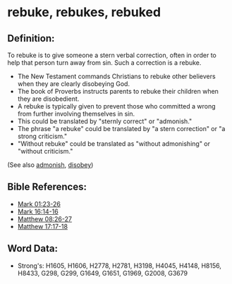 # rebuke, rebukes, rebuked #

## Definition: ##

To rebuke is to give someone a stern verbal correction, often in order to help that person turn away from sin. Such a correction is a rebuke.

* The New Testament commands Christians to rebuke other believers when they are clearly disobeying God.
* The book of Proverbs instructs parents to rebuke their children when they are disobedient.
* A rebuke is typically given to prevent those who committed a wrong from further involving themselves in sin.
* This could be translated by "sternly correct" or "admonish."
* The phrase "a rebuke" could be translated by "a stern correction" or "a strong criticism."
* "Without rebuke" could be translated as "without admonishing" or "without criticism."

(See also [admonish](../other/admonish.md), [disobey](../other/disobey.md))

## Bible References: ##

* [Mark 01:23-26](rc://en/tn/help/mrk/01/23)
* [Mark 16:14-16](rc://en/tn/help/mrk/16/14)
* [Matthew 08:26-27](rc://en/tn/help/mat/08/26)
* [Matthew 17:17-18](rc://en/tn/help/mat/17/17)

## Word Data: ##

* Strong's: H1605, H1606, H2778, H2781, H3198, H4045, H4148, H8156, H8433, G298, G299, G1649, G1651, G1969, G2008, G3679
